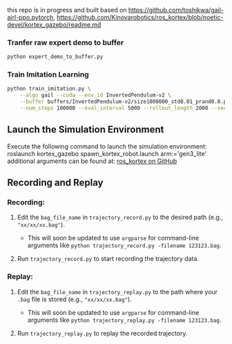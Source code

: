 this repo is in progress and built based on https://github.com/toshikwa/gail-airl-ppo.pytorch, https://github.com/Kinovarobotics/ros_kortex/blob/noetic-devel/kortex_gazebo/readme.md

### Tranfer raw expert demo to buffer

```bash
python expert_demo_to_buffer.py
```

### Train Imitation Learning

```bash
python train_imitation.py \
    --algo gail --cuda --env_id InvertedPendulum-v2 \
    --buffer buffers/InvertedPendulum-v2/size1000000_std0.01_prand0.0.pth \
    --num_steps 100000 --eval_interval 5000 --rollout_length 2000 --seed 0
```


## Launch the Simulation Environment

Execute the following command to launch the simulation environment:
	roslaunch kortex_gazebo spawn_kortex_robot.launch arm:='gen3_lite'
		additional arguments can be found at: [ros_kortex on GitHub](https://github.com/Kinovarobotics/ros_kortex/blob/noetic-devel/)	
		
## Recording and Replay

### Recording:

1. Edit the `bag_file_name` in `trajectory_record.py` to the desired path (e.g., `"xx/xx/xx.bag"`).
   - This will soon be updated to use `argparse` for command-line arguments like `python trajectory_record.py -filename 123123.bag`.

2. Run `trajectory_record.py` to start recording the trajectory data.

### Replay:

1. Edit the `bag_file_name` in `trajectory_replay.py` to the path where your `.bag` file is stored (e.g., `"xx/xx/xx.bag"`).
   - This will soon be updated to use `argparse` for command-line arguments like `python trajectory_replay.py -filename 123123.bag`.

2. Run `trajectory_replay.py` to replay the recorded trajectory.